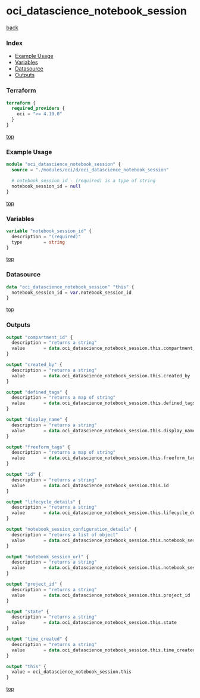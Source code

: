 # oci_datascience_notebook_session

[back](../oci.md)

### Index

- [Example Usage](#example-usage)
- [Variables](#variables)
- [Datasource](#datasource)
- [Outputs](#outputs)

### Terraform

```terraform
terraform {
  required_providers {
    oci = ">= 4.19.0"
  }
}
```

[top](#index)

### Example Usage

```terraform
module "oci_datascience_notebook_session" {
  source = "./modules/oci/d/oci_datascience_notebook_session"

  # notebook_session_id - (required) is a type of string
  notebook_session_id = null
}
```

[top](#index)

### Variables

```terraform
variable "notebook_session_id" {
  description = "(required)"
  type        = string
}
```

[top](#index)

### Datasource

```terraform
data "oci_datascience_notebook_session" "this" {
  notebook_session_id = var.notebook_session_id
}
```

[top](#index)

### Outputs

```terraform
output "compartment_id" {
  description = "returns a string"
  value       = data.oci_datascience_notebook_session.this.compartment_id
}

output "created_by" {
  description = "returns a string"
  value       = data.oci_datascience_notebook_session.this.created_by
}

output "defined_tags" {
  description = "returns a map of string"
  value       = data.oci_datascience_notebook_session.this.defined_tags
}

output "display_name" {
  description = "returns a string"
  value       = data.oci_datascience_notebook_session.this.display_name
}

output "freeform_tags" {
  description = "returns a map of string"
  value       = data.oci_datascience_notebook_session.this.freeform_tags
}

output "id" {
  description = "returns a string"
  value       = data.oci_datascience_notebook_session.this.id
}

output "lifecycle_details" {
  description = "returns a string"
  value       = data.oci_datascience_notebook_session.this.lifecycle_details
}

output "notebook_session_configuration_details" {
  description = "returns a list of object"
  value       = data.oci_datascience_notebook_session.this.notebook_session_configuration_details
}

output "notebook_session_url" {
  description = "returns a string"
  value       = data.oci_datascience_notebook_session.this.notebook_session_url
}

output "project_id" {
  description = "returns a string"
  value       = data.oci_datascience_notebook_session.this.project_id
}

output "state" {
  description = "returns a string"
  value       = data.oci_datascience_notebook_session.this.state
}

output "time_created" {
  description = "returns a string"
  value       = data.oci_datascience_notebook_session.this.time_created
}

output "this" {
  value = oci_datascience_notebook_session.this
}
```

[top](#index)